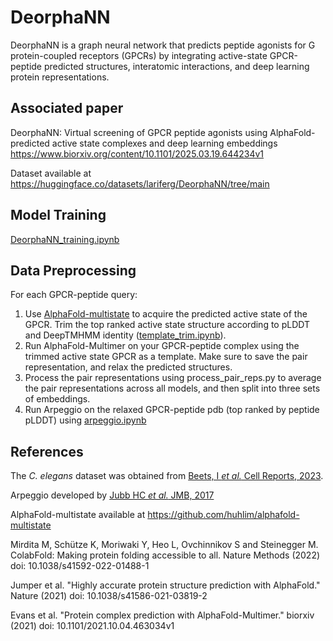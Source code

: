 # DeorphaNN
DeorphaNN is a graph neural network that predicts peptide agonists for G protein-coupled receptors (GPCRs) by integrating active-state GPCR-peptide predicted structures, interatomic interactions, and deep learning protein representations. 

## Associated paper
DeorphaNN: Virtual screening of GPCR peptide agonists using AlphaFold-predicted active state complexes and deep learning embeddings
https://www.biorxiv.org/content/10.1101/2025.03.19.644234v1

Dataset available at https://huggingface.co/datasets/lariferg/DeorphaNN/tree/main 

## Model Training
[DeorphaNN_training.ipynb](https://githubtocolab.com/Zebreu/DeorphaNN/blob/main/DeorphaNN_training.ipynb)

## Data Preprocessing
For each GPCR-peptide query:
1) Use [AlphaFold-multistate](https://github.com/huhlim/alphafold-multistate) to acquire the predicted active state of the GPCR. Trim the top ranked active state structure according to pLDDT and DeepTMHMM identity ([template_trim.ipynb](https://githubtocolab.com/Zebreu/DeorphaNN/blob/main/template_trim.ipynb)).
2) Run AlphaFold-Multimer on your GPCR-peptide complex using the trimmed active state GPCR as a template. Make sure to save the pair representation, and relax the predicted structures. 
3) Process the pair representations using process_pair_reps.py to average the pair representations across all models, and then split into three sets of embeddings.
4) Run Arpeggio on the relaxed GPCR-peptide pdb (top ranked by peptide pLDDT) using [arpeggio.ipynb](https://githubtocolab.com/Zebreu/DeorphaNN/blob/main/arpeggio.ipynb)

## References
The *C. elegans* dataset was obtained from [Beets, I *et al.* Cell Reports, 2023](https://www.cell.com/cell-reports/fulltext/S2211-1247(23)01069-0?_returnURL=https%3A%2F%2Flinkinghub.elsevier.com%2Fretrieve%2Fpii%2FS2211124723010690%3Fshowall%3Dtrue).

Arpeggio developed by [Jubb HC *et al.* JMB, 2017](https://www.sciencedirect.com/science/article/pii/S0022283616305332?via%3Dihub)

AlphaFold-multistate available at https://github.com/huhlim/alphafold-multistate

Mirdita M, Schütze K, Moriwaki Y, Heo L, Ovchinnikov S and Steinegger M. ColabFold: Making protein folding accessible to all.
Nature Methods (2022) doi: 10.1038/s41592-022-01488-1

Jumper et al. "Highly accurate protein structure prediction with AlphaFold."
Nature (2021) doi: 10.1038/s41586-021-03819-2

Evans et al. "Protein complex prediction with AlphaFold-Multimer."
biorxiv (2021) doi: 10.1101/2021.10.04.463034v1
